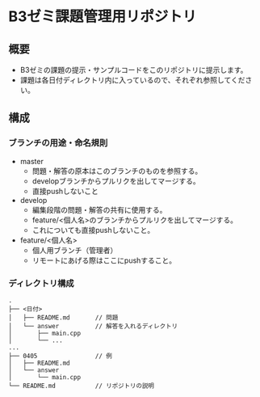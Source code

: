 # B3ゼミ課題管理用リポジトリ
## 概要
- B3ゼミの課題の提示・サンプルコードをこのリポジトリに提示します。
- 課題は各日付ディレクトリ内に入っているので、それぞれ参照してください。

## 構成
### ブランチの用途・命名規則
- master
  - 問題・解答の原本はこのブランチのものを参照する。
  - developブランチからプルリクを出してマージする。
  - 直接pushしないこと
- develop
  - 編集段階の問題・解答の共有に使用する。
  - feature/<個人名>のブランチからプルリクを出してマージする。
  - これについても直接pushしないこと。
- feature/<個人名>
  - 個人用ブランチ（管理者）
  - リモートにあげる際はここにpushすること。

### ディレクトリ構成
```
.
├── <日付>
│   ├── README.md       // 問題
│   └── answer          // 解答を入れるディレクトリ
│       ├── main.cpp
│       └── ...
...
├── 0405                // 例
│   ├── README.md
│   └── answer
│       └── main.cpp
└── README.md           // リポジトリの説明
```
